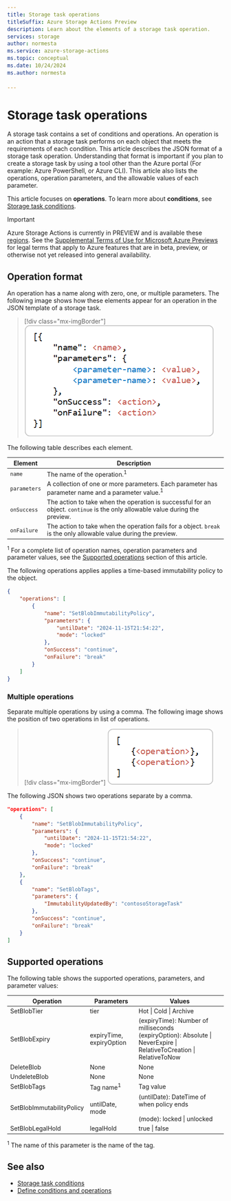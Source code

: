 ```yaml
---
title: Storage task operations
titleSuffix: Azure Storage Actions Preview
description: Learn about the elements of a storage task operation.
services: storage
author: normesta
ms.service: azure-storage-actions
ms.topic: conceptual
ms.date: 10/24/2024
ms.author: normesta

---
```


# Storage task operations

A storage task contains a set of conditions and operations. An operation is an action that a storage task performs on each object that meets the requirements of each condition. This article describes the JSON format of a storage task operation. Understanding that format is important if you plan to create a storage task by using a tool other than the Azure portal (For example: Azure PowerShell, or Azure CLI). This article also lists the operations, operation parameters, and the allowable values of each parameter. 

This article focuses on **operations**. To learn more about **conditions**, see [Storage task conditions](storage-task-conditions.md). 

> [!IMPORTANT]
> Azure Storage Actions is currently in PREVIEW and is available these [regions](../overview.md#supported-regions).
> See the [Supplemental Terms of Use for Microsoft Azure Previews](https://azure.microsoft.com/support/legal/preview-supplemental-terms/) for legal terms that apply to Azure features that are in beta, preview, or otherwise not yet released into general availability.

## Operation format 

An operation has a name along with zero, one, or multiple parameters. The following image shows how these elements appear for an operation in the JSON template of a storage task.

> [!div class="mx-imgBorder"]
> ![Format of an operation.](../media/storage-tasks/storage-task-operations/storage-task-operations-basic-structure.png)

The following table describes each element.

| Element | Description |
|---|--|
| `name` | The name of the operation.<sup>1</sup> |
| `parameters` | A collection of one or more parameters. Each parameter has parameter name and a parameter value.<sup>1</sup> |
| `onSuccess` | The action to take when the operation is successful for an object. `continue` is the only allowable value during the preview. |
| `onFailure` | The action to take when the operation fails for a object. `break` is the only allowable value during the preview. |

<sup>1</sup>    For a complete list of operation names, operation parameters and parameter values, see the [Supported operations](#supported-operations) section of this article.
 
The following operations applies applies a time-based immutability policy to the object. 

```json
{
    "operations": [
        {
            "name": "SetBlobImmutabilityPolicy",
            "parameters": {
                "untilDate": "2024-11-15T21:54:22",
                "mode": "locked"
            },
            "onSuccess": "continue",
            "onFailure": "break"
        }
    ]
}
```

### Multiple operations

Separate multiple operations by using a comma. The following image shows the position of two operations in list of operations.

> [!div class="mx-imgBorder"]
> ![Format of two operations.](../media/storage-tasks/storage-task-operations/storage-task-operations-mulitple-operations.png)

The following JSON shows two operations separate by a comma. 

```json
"operations": [
    {
        "name": "SetBlobImmutabilityPolicy",
        "parameters": {
            "untilDate": "2024-11-15T21:54:22",
            "mode": "locked"
        },
        "onSuccess": "continue",
        "onFailure": "break"
    },
    {
        "name": "SetBlobTags",
        "parameters": {
            "ImmutabilityUpdatedBy": "contosoStorageTask"
        },
        "onSuccess": "continue",
        "onFailure": "break"
    }
]
```

## Supported operations

The following table shows the supported operations, parameters, and parameter values:

| Operation                    | Parameters           | Values                                         |
|------------------------------|----------------------|------------------------------------------------|
| SetBlobTier                | tier                 | Hot \| Cold \| Archive |
| SetBlobExpiry              | expiryTime, expiryOption                 |(expiryTime): Number of milliseconds<br>(expiryOption): Absolute \| NeverExpire \| RelativeToCreation \| RelativeToNow |
| DeleteBlob                  | None                 | None                                           |
| UndeleteBlob                | None                 | None                                           |
| SetBlobTags                | Tag name<sup>1</sup>               | Tag value |
| SetBlobImmutabilityPolicy | untilDate, mode | (untilDate): DateTime of when policy ends<br><br>(mode): locked \| unlocked                                |
| SetBlobLegalHold          | legalHold | true \| false                           |

<sup>1</sup>    The name of this parameter is the name of the tag. 

## See also

- [Storage task conditions](storage-task-conditions.md)
- [Define conditions and operations](storage-task-conditions-operations-edit.md)

